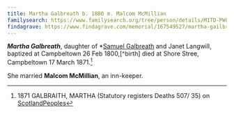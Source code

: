 ```yaml
---
title: Martha Galbreath b. 1800 m. Malcom McMillian
familysearch: https://www.familysearch.org/tree/person/details/M1TD-PW8
findagrave: https://www.findagrave.com/memorial/167549527/martha-gailbraith
---
```

***Martha Galbreath***, daughter of *[Samuel Galbreath](/people/galbreath-samuel-1765.md) and Janet Langwill,
baptized at Campbeltown 26 Feb 1800,[^birth] died at Shore Stree, Campbeltown 17 March 1871.[^death]

She married **Malcom McMillian**, an inn-keeper.

[^death]: 1871 GALBRAITH, MARTHA (Statutory registers Deaths 507/ 35) on [ScotlandPeoples](https://www.scotlandspeople.gov.uk/view-image/nrs_stat_deaths/1358576)
